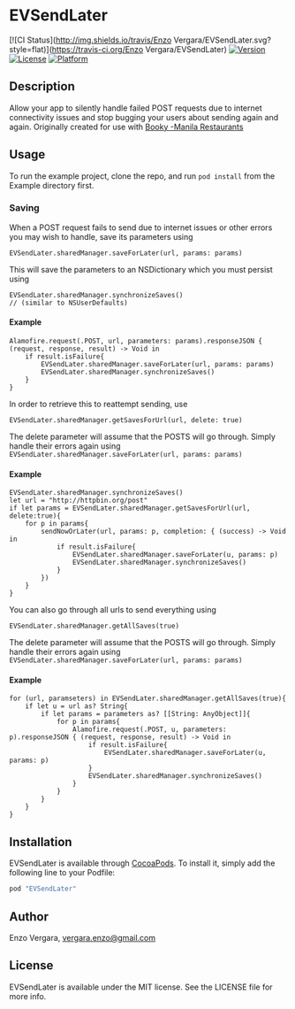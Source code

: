 # EVSendLater

[![CI Status](http://img.shields.io/travis/Enzo Vergara/EVSendLater.svg?style=flat)](https://travis-ci.org/Enzo Vergara/EVSendLater)
[![Version](https://img.shields.io/cocoapods/v/EVSendLater.svg?style=flat)](http://cocoapods.org/pods/EVSendLater)
[![License](https://img.shields.io/cocoapods/l/EVSendLater.svg?style=flat)](http://cocoapods.org/pods/EVSendLater)
[![Platform](https://img.shields.io/cocoapods/p/EVSendLater.svg?style=flat)](http://cocoapods.org/pods/EVSendLater)

## Description

Allow your app to silently handle failed POST requests due to internet connectivity issues and stop bugging your users about sending again and again.
Originally created for use with [Booky -Manila Restaurants](http://ph.phonebooky.com)

## Usage

To run the example project, clone the repo, and run `pod install` from the Example directory first.

### Saving
When a POST request fails to send due to internet issues or other errors you may wish to handle, save its parameters using 
```
EVSendLater.sharedManager.saveForLater(url, params: params)
```

This will save the parameters to an NSDictionary which you must persist using
```
EVSendLater.sharedManager.synchronizeSaves()
// (similar to NSUserDefaults)
```

#### Example
```
Alamofire.request(.POST, url, parameters: params).responseJSON { (request, response, result) -> Void in
    if result.isFailure{
        EVSendLater.sharedManager.saveForLater(url, params: params)
        EVSendLater.sharedManager.synchronizeSaves()
    }
}
```

In order to retrieve this to reattempt sending, use
```
EVSendLater.sharedManager.getSavesForUrl(url, delete: true)
```
The delete parameter will assume that the POSTS will go through. Simply handle their errors again using `EVSendLater.sharedManager.saveForLater(url, params: params)`

#### Example
```
EVSendLater.sharedManager.synchronizeSaves()
let url = "http://httpbin.org/post"
if let params = EVSendLater.sharedManager.getSavesForUrl(url, delete:true){
    for p in params{
        sendNowOrLater(url, params: p, completion: { (success) -> Void in
            if result.isFailure{
                EVSendLater.sharedManager.saveForLater(u, params: p)
                EVSendLater.sharedManager.synchronizeSaves()
            }
        })
    }
}
```

You can also go through all urls to send everything using
```
EVSendLater.sharedManager.getAllSaves(true)
```
The delete parameter will assume that the POSTS will go through. Simply handle their errors again using `EVSendLater.sharedManager.saveForLater(url, params: params)`

#### Example
```
for (url, paramseters) in EVSendLater.sharedManager.getAllSaves(true){
    if let u = url as? String{
        if let params = parameters as? [[String: AnyObject]]{
            for p in params{
                Alamofire.request(.POST, u, parameters: p).responseJSON { (request, response, result) -> Void in
                    if result.isFailure{
                        EVSendLater.sharedManager.saveForLater(u, params: p)
                    }
                    EVSendLater.sharedManager.synchronizeSaves()
                }
            }
        }
    }
}
```

## Installation

EVSendLater is available through [CocoaPods](http://cocoapods.org). To install
it, simply add the following line to your Podfile:

```ruby
pod "EVSendLater"
```

## Author

Enzo Vergara, vergara.enzo@gmail.com

## License

EVSendLater is available under the MIT license. See the LICENSE file for more info.

